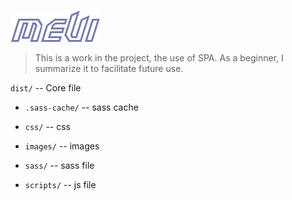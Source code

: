 ![Alt text](uploadfile/logo.png)
> This is a work in the project, the use of SPA. As a beginner, I summarize it to facilitate future use.

`dist/` -- Core file

* `.sass-cache/` -- sass cache

* `css/` -- css

* `images/` -- images

* `sass/` -- sass file

* `scripts/` -- js file
